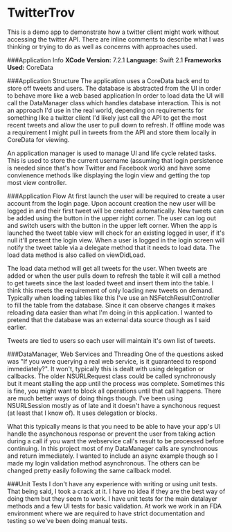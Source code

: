# TwitterTrov

This is a demo app to demonstrate how a twitter client might work without accessing the twitter API. There are inline comments to describe
what I was thinking or trying to do as well as concerns with approaches used.

###Application Info
**XCode Version:** 7.2.1
**Language:** Swift 2.1
**Frameworks Used:** CoreData

###Application Structure
The application uses a CoreData back end to store off tweets and users. The database is abstracted from the UI in order to behave more like a web based application
In order to load data the UI will call the DataManager class which handles database interaction. This is not an approach I'd use in the real world,
depending on requirements for something like a twitter client I'd likely just call the API to get the most recent tweets and allow the user
to pull down to refresh. If offline mode was a requirement I might pull in tweets from the API and store them locally in CoreData for viewing.

An application manager is used to manage UI and life cycle related tasks. This is used to store the current username (assuming that login persistence
is needed since that's how Twitter and Facebook work) and have some convienence methods like displaying the login view and getting the top most view controller.

###Application Flow
At first launch the user will be required to create a user account from the login page. Upon account creation the new user will be logged in and their first tweet will be 
created automatically. New tweets can be added using the button in the upper right corner. The user can log out and switch users with the button in the upper left corner.
When the app is launched the tweet table view will check for an existing logged in user, if it's null it'll present the login view. When a user is logged in
the login screen will notify the tweet table via a delegate method that it needs to load data. The load data method is also called on viewDidLoad.

The load data method will get all tweets for the user. When tweets are added or when the user pulls down to refresh the table it will call a method
to get tweets since the last loaded tweet and insert them into the table. I think this meets the requirement of only loading new tweets on demand.
Typically when loading tables like this I've use an NSFetchResultController to fill the table from the database. Since it can observe changes it makes reloading
data easier than what I'm doing in this application. I wanted to pretend that the database was an external data source though as I said earlier.

Tweets are tied to users so each user will maintain it's own list of tweets.

###DataManager, Web Services and Threading
One of the questions asked was "If you were querying a real web service, is it guaranteed to respond immediately?". It won't, typically
this is dealt with using delegation or callbacks. The older NSURLRequest class could be called synchronously but it meant stalling the app
until the process was complete. Sometimes this is fine, you might want to block all operations until that call happens. There are much better
ways of doing things though. I've been using NSURLSession mostly as of late and it doesn't have a synchonous request (at least that I know of).
It uses delegation or blocks.

What this typically means is that you need to be able to have your app's UI handle the asynchonous response or prevent the user from taking
action during a call if you want the webservice call's result to be processed before continuing. In this project most of my DataManager calls are
synchronous and return immediately. I wanted to include an async example though so I made my login validation method asynchronous. The others
can be changed pretty easily following the same callback model.

###Unit Tests
I don't have any experience with writing or using unit tests. That being said, I took a crack at it. I have no idea if they are the best
way of doing them but they seem to work. I have unit tests for the main datalayer methods and a few UI tests for basic validation. At work
we work in an FDA environment where we are required to have strict documentation and testing so we've been doing manual tests.
